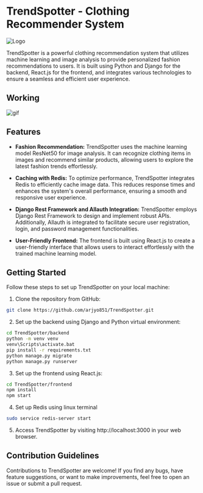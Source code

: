 # TrendSpotter - Clothing Recommender System

![Logo](https://socialify.git.ci/arjyo851/TrendSpotter/image?font=Raleway&language=1&name=1&owner=1&pattern=Brick%20Wall&theme=Dark)

TrendSpotter is a powerful clothing recommendation system that utilizes machine learning and image analysis to provide personalized fashion recommendations to users. It is built using Python and Django for the backend, React.js for the frontend, and integrates various technologies to ensure a seamless and efficient user experience.

## Working

![gif](https://github.com/arjyo851/TrendSpotter/blob/main/TrendSpotter.gif)

## Features

- **Fashion Recommendation:** TrendSpotter uses the machine learning model ResNet50 for image analysis. It can recognize clothing items in images and recommend similar products, allowing users to explore the latest fashion trends effortlessly.

- **Caching with Redis:** To optimize performance, TrendSpotter integrates Redis to efficiently cache image data. This reduces response times and enhances the system's overall performance, ensuring a smooth and responsive user experience.

- **Django Rest Framework and Allauth Integration:** TrendSpotter employs Django Rest Framework to design and implement robust APIs. Additionally, Allauth is integrated to facilitate secure user registration, login, and password management functionalities.

- **User-Friendly Frontend:** The frontend is built using React.js to create a user-friendly interface that allows users to interact effortlessly with the trained machine learning model.

## Getting Started

Follow these steps to set up TrendSpotter on your local machine:

1. Clone the repository from GitHub:

```bash
git clone https://github.com/arjyo851/TrendSpotter.git
```


2. Set up the backend using Django and Python virtual environment:
```bash
cd TrendSpotter/backend
python -m venv venv
venv\Scripts\activate.bat
pip install -r requirements.txt
python manage.py migrate
python manage.py runserver
```


3. Set up the frontend using React.js:

```bash
cd TrendSpotter/frontend
npm install
npm start
```


4. Set up Redis using linux terminal
```bash
sudo service redis-server start
```

5. Access TrendSpotter by visiting http://localhost:3000 in your web browser.

## Contribution Guidelines

Contributions to TrendSpotter are welcome! If you find any bugs, have feature suggestions, or want to make improvements, feel free to open an issue or submit a pull request. 


